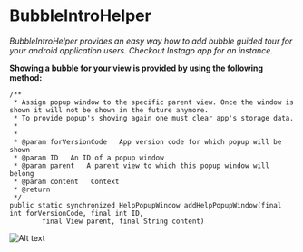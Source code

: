 BubbleIntroHelper
=================

*BubbleIntroHelper provides an easy way how to add bubble guided tour for your android application users. Checkout Instago app for an instance.*

**Showing a bubble for your view is provided by using the following method:**

	/**
	 * Assign popup window to the specific parent view. Once the window is shown it will not be shown in the future anymore. 
	 * To provide popup's showing again one must clear app's storage data.
	 * 
	 * 
	 * @param forVersionCode   App version code for which popup will be shown
	 * @param ID   An ID of a popup window
	 * @param parent   A parent view to which this popup window will belong
	 * @param content   Context
	 * @return
	 */
	public static synchronized HelpPopupWindow addHelpPopupWindow(final int forVersionCode, final int ID,
			final View parent, final String content)

![Alt text](https://drive.google.com/uc?export=download&id=0B4jPPQOZ8N-MWHlwRzdYV1llR3c)
